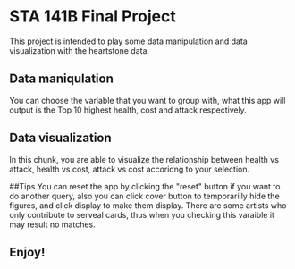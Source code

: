 # STA 141B Final Project

This project is intended to play some data manipulation and data visualization with the heartstone data.

## Data maniqulation
You can choose the variable that you want to group with, what this app will output is the Top 10 highest health, cost and attack respectively. 

## Data visualization

In this chunk, you are able to visualize the relationship between health vs attack, health vs cost, attack vs cost accoridng to your selection. 

##Tips
You can reset the app by clicking the "reset" button if you want to do another query, also you can click cover button to temporarilly hide the figures, and click display to make them display. There are some artists who only contribute to serveal cards, thus when you checking this varaible it may result no matches.

## Enjoy!
